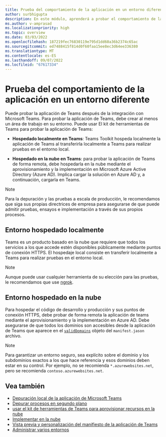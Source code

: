 ```yaml
---
title: Prueba del comportamiento de la aplicación en un entorno diferente
author: surbhigupta
description: En este módulo, aprenderá a probar el comportamiento de la aplicación en un entorno diferente.
ms.author: v-amprasad
ms.localizationpriority: high
ms.topic: overview
ms.date: 03/03/2022
ms.openlocfilehash: 187219fec76830119e795d1dd60a36b2374c65ac
ms.sourcegitcommit: ed7488415f814d0f60faa15ee8ec3d64ee336380
ms.translationtype: MT
ms.contentlocale: es-ES
ms.lasthandoff: 09/07/2022
ms.locfileid: "67617334"
---
```

# <a name="test-app-behavior-in-different-environment"></a>Prueba del comportamiento de la aplicación en un entorno diferente

Puede probar la aplicación de Teams después de la integración con Microsoft Teams. Para probar la aplicación de Teams, debe crear al menos un área de trabajo en su entorno. Puede usar El kit de herramientas de Teams para probar la aplicación de Teams:

* **Hospedado localmente en Teams**: Teams Toolkit hospeda localmente la aplicación de Teams al transferirla localmente a Teams para realizar pruebas en el entorno local.

* **Hospedado en la nube en Teams**: para probar la aplicación de Teams de forma remota, debe hospedarla en la nube mediante el aprovisionamiento y la implementación en Microsoft Azure Active Directory (Azure AD). Implica cargar la solución en Azure AD y, a continuación, cargarla en Teams.

> [!NOTE]
> Para la depuración y las pruebas a escala de producción, le recomendamos que siga sus propias directrices de empresa para asegurarse de que puede admitir pruebas, ensayos e implementación a través de sus propios procesos.

## <a name="locally-hosted-environment"></a>Entorno hospedado localmente

Teams es un producto basado en la nube que requiere que todos los servicios a los que accede estén disponibles públicamente mediante puntos de conexión HTTPS. El hospedaje local consiste en transferir localmente a Teams para realizar pruebas en el entorno local.

> [!NOTE]
> Aunque puede usar cualquier herramienta de su elección para las pruebas, le recomendamos que use [ngrok](https://ngrok.com/download).

## <a name="cloud-hosted-environment"></a>Entorno hospedado en la nube

Para hospedar el código de desarrollo y producción y sus puntos de conexión HTTPS, debe probar de forma remota la aplicación de teams mediante el aprovisionamiento y la implementación en Azure AD. Debe asegurarse de que todos los dominios son accesibles desde la aplicación de Teams que aparece en el [`validDomains`](~/resources/schema/manifest-schema.md#validdomains) objeto del `manifest.jason` archivo.

> [!NOTE]
> Para garantizar un entorno seguro, sea explícito sobre el dominio y los subdominios exactos a los que hace referencia y esos dominios deben estar en su control. Por ejemplo, no se recomienda `*.azurewebsites.net`, pero se recomienda `contoso.azurewebsites.net`.

## <a name="see-also"></a>Vea también

* [Depuración local de la aplicación de Microsoft Teams](debug-local.md)
* [Depurar procesos en segundo plano](debug-background-process.md)
* [usar el kit de herramientas de Teams para aprovisionar recursos en la nube](provision.md)
* [Implementar en la nube](deploy.md)
* [Vista previa y personalización del manifiesto de la aplicación de Teams](TeamsFx-preview-and-customize-app-manifest.md)
* [Administrar varios entornos](TeamsFx-multi-env.md)
